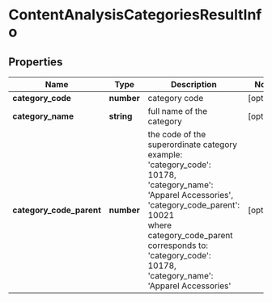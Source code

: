 # ContentAnalysisCategoriesResultInfo

## Properties

| Name | Type | Description | Notes |
|------------ | ------------- | ------------- | -------------|
**category_code** | **number** | category code |[optional]|
**category_name** | **string** | full name of the category |[optional]|
**category_code_parent** | **number** | the code of the superordinate category<br>example:<br>'category_code': 10178,<br>'category_name': 'Apparel Accessories',<br>'category_code_parent': 10021<br>where category_code_parent<br>corresponds to:<br>'category_code': 10178,<br>'category_name': 'Apparel Accessories' |[optional]|